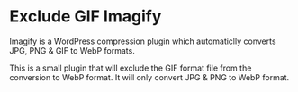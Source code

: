 # Exclude GIF Imagify
Imagify is a WordPress compression plugin which automaticlly converts JPG, PNG & GIF to WebP formats.

This is a small plugin that will exclude the GIF format file from the conversion to WebP format. It will only convert JPG & PNG to WebP format.
